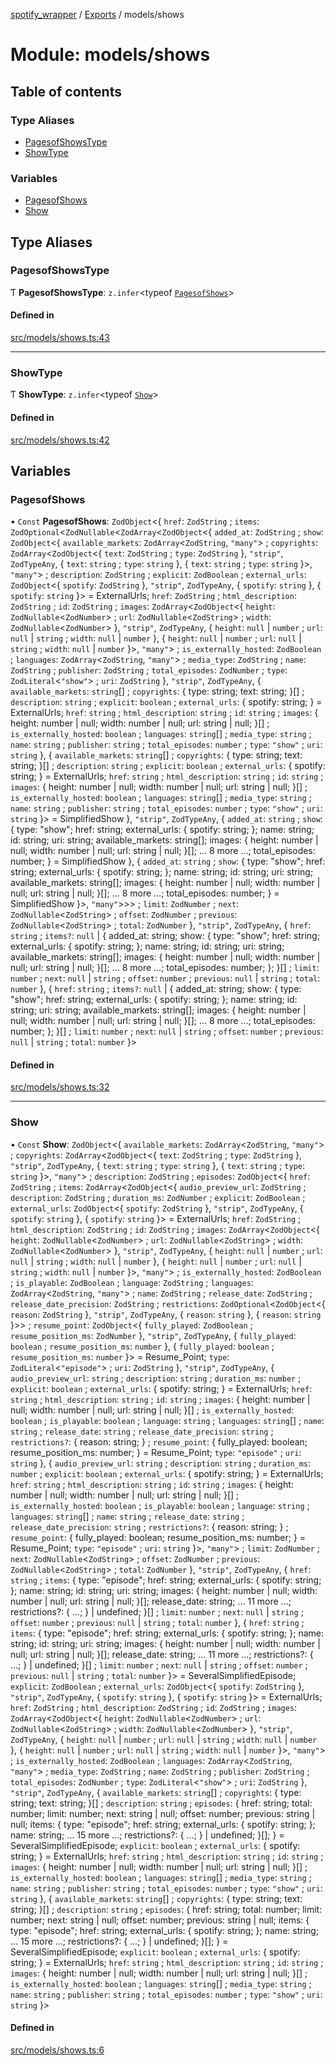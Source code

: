 [spotify_wrapper](../README.md) / [Exports](../modules.md) / models/shows

# Module: models/shows

## Table of contents

### Type Aliases

- [PagesofShowsType](models_shows.md#pagesofshowstype)
- [ShowType](models_shows.md#showtype)

### Variables

- [PagesofShows](models_shows.md#pagesofshows)
- [Show](models_shows.md#show)

## Type Aliases

### PagesofShowsType

Ƭ **PagesofShowsType**: `z.infer`<typeof [`PagesofShows`](models_shows.md#pagesofshows)\>

#### Defined in

[src/models/shows.ts:43](https://github.com/XzavierDunn/spotify-wrapper-ts/blob/259550e/src/models/shows.ts#L43)

___

### ShowType

Ƭ **ShowType**: `z.infer`<typeof [`Show`](models_shows.md#show)\>

#### Defined in

[src/models/shows.ts:42](https://github.com/XzavierDunn/spotify-wrapper-ts/blob/259550e/src/models/shows.ts#L42)

## Variables

### PagesofShows

• `Const` **PagesofShows**: `ZodObject`<{ `href`: `ZodString` ; `items`: `ZodOptional`<`ZodNullable`<`ZodArray`<`ZodObject`<{ `added_at`: `ZodString` ; `show`: `ZodObject`<{ `available_markets`: `ZodArray`<`ZodString`, ``"many"``\> ; `copyrights`: `ZodArray`<`ZodObject`<{ `text`: `ZodString` ; `type`: `ZodString`  }, ``"strip"``, `ZodTypeAny`, { `text`: `string` ; `type`: `string`  }, { `text`: `string` ; `type`: `string`  }\>, ``"many"``\> ; `description`: `ZodString` ; `explicit`: `ZodBoolean` ; `external_urls`: `ZodObject`<{ `spotify`: `ZodString`  }, ``"strip"``, `ZodTypeAny`, { `spotify`: `string`  }, { `spotify`: `string`  }\> = ExternalUrls; `href`: `ZodString` ; `html_description`: `ZodString` ; `id`: `ZodString` ; `images`: `ZodArray`<`ZodObject`<{ `height`: `ZodNullable`<`ZodNumber`\> ; `url`: `ZodNullable`<`ZodString`\> ; `width`: `ZodNullable`<`ZodNumber`\>  }, ``"strip"``, `ZodTypeAny`, { `height`: ``null`` \| `number` ; `url`: ``null`` \| `string` ; `width`: ``null`` \| `number`  }, { `height`: ``null`` \| `number` ; `url`: ``null`` \| `string` ; `width`: ``null`` \| `number`  }\>, ``"many"``\> ; `is_externally_hosted`: `ZodBoolean` ; `languages`: `ZodArray`<`ZodString`, ``"many"``\> ; `media_type`: `ZodString` ; `name`: `ZodString` ; `publisher`: `ZodString` ; `total_episodes`: `ZodNumber` ; `type`: `ZodLiteral`<``"show"``\> ; `uri`: `ZodString`  }, ``"strip"``, `ZodTypeAny`, { `available_markets`: `string`[] ; `copyrights`: { type: string; text: string; }[] ; `description`: `string` ; `explicit`: `boolean` ; `external_urls`: { spotify: string; } = ExternalUrls; `href`: `string` ; `html_description`: `string` ; `id`: `string` ; `images`: { height: number \| null; width: number \| null; url: string \| null; }[] ; `is_externally_hosted`: `boolean` ; `languages`: `string`[] ; `media_type`: `string` ; `name`: `string` ; `publisher`: `string` ; `total_episodes`: `number` ; `type`: ``"show"`` ; `uri`: `string`  }, { `available_markets`: `string`[] ; `copyrights`: { type: string; text: string; }[] ; `description`: `string` ; `explicit`: `boolean` ; `external_urls`: { spotify: string; } = ExternalUrls; `href`: `string` ; `html_description`: `string` ; `id`: `string` ; `images`: { height: number \| null; width: number \| null; url: string \| null; }[] ; `is_externally_hosted`: `boolean` ; `languages`: `string`[] ; `media_type`: `string` ; `name`: `string` ; `publisher`: `string` ; `total_episodes`: `number` ; `type`: ``"show"`` ; `uri`: `string`  }\> = SimplifiedShow }, ``"strip"``, `ZodTypeAny`, { `added_at`: `string` ; `show`: { type: "show"; href: string; external\_urls: { spotify: string; }; name: string; id: string; uri: string; available\_markets: string[]; images: { height: number \| null; width: number \| null; url: string \| null; }[]; ... 8 more ...; total\_episodes: number; } = SimplifiedShow }, { `added_at`: `string` ; `show`: { type: "show"; href: string; external\_urls: { spotify: string; }; name: string; id: string; uri: string; available\_markets: string[]; images: { height: number \| null; width: number \| null; url: string \| null; }[]; ... 8 more ...; total\_episodes: number; } = SimplifiedShow }\>, ``"many"``\>\>\> ; `limit`: `ZodNumber` ; `next`: `ZodNullable`<`ZodString`\> ; `offset`: `ZodNumber` ; `previous`: `ZodNullable`<`ZodString`\> ; `total`: `ZodNumber`  }, ``"strip"``, `ZodTypeAny`, { `href`: `string` ; `items?`: ``null`` \| { added\_at: string; show: { type: "show"; href: string; external\_urls: { spotify: string; }; name: string; id: string; uri: string; available\_markets: string[]; images: { height: number \| null; width: number \| null; url: string \| null; }[]; ... 8 more ...; total\_episodes: number; }; }[] ; `limit`: `number` ; `next`: ``null`` \| `string` ; `offset`: `number` ; `previous`: ``null`` \| `string` ; `total`: `number`  }, { `href`: `string` ; `items?`: ``null`` \| { added\_at: string; show: { type: "show"; href: string; external\_urls: { spotify: string; }; name: string; id: string; uri: string; available\_markets: string[]; images: { height: number \| null; width: number \| null; url: string \| null; }[]; ... 8 more ...; total\_episodes: number; }; }[] ; `limit`: `number` ; `next`: ``null`` \| `string` ; `offset`: `number` ; `previous`: ``null`` \| `string` ; `total`: `number`  }\>

#### Defined in

[src/models/shows.ts:32](https://github.com/XzavierDunn/spotify-wrapper-ts/blob/259550e/src/models/shows.ts#L32)

___

### Show

• `Const` **Show**: `ZodObject`<{ `available_markets`: `ZodArray`<`ZodString`, ``"many"``\> ; `copyrights`: `ZodArray`<`ZodObject`<{ `text`: `ZodString` ; `type`: `ZodString`  }, ``"strip"``, `ZodTypeAny`, { `text`: `string` ; `type`: `string`  }, { `text`: `string` ; `type`: `string`  }\>, ``"many"``\> ; `description`: `ZodString` ; `episodes`: `ZodObject`<{ `href`: `ZodString` ; `items`: `ZodArray`<`ZodObject`<{ `audio_preview_url`: `ZodString` ; `description`: `ZodString` ; `duration_ms`: `ZodNumber` ; `explicit`: `ZodBoolean` ; `external_urls`: `ZodObject`<{ `spotify`: `ZodString`  }, ``"strip"``, `ZodTypeAny`, { `spotify`: `string`  }, { `spotify`: `string`  }\> = ExternalUrls; `href`: `ZodString` ; `html_description`: `ZodString` ; `id`: `ZodString` ; `images`: `ZodArray`<`ZodObject`<{ `height`: `ZodNullable`<`ZodNumber`\> ; `url`: `ZodNullable`<`ZodString`\> ; `width`: `ZodNullable`<`ZodNumber`\>  }, ``"strip"``, `ZodTypeAny`, { `height`: ``null`` \| `number` ; `url`: ``null`` \| `string` ; `width`: ``null`` \| `number`  }, { `height`: ``null`` \| `number` ; `url`: ``null`` \| `string` ; `width`: ``null`` \| `number`  }\>, ``"many"``\> ; `is_externally_hosted`: `ZodBoolean` ; `is_playable`: `ZodBoolean` ; `language`: `ZodString` ; `languages`: `ZodArray`<`ZodString`, ``"many"``\> ; `name`: `ZodString` ; `release_date`: `ZodString` ; `release_date_precision`: `ZodString` ; `restrictions`: `ZodOptional`<`ZodObject`<{ `reason`: `ZodString`  }, ``"strip"``, `ZodTypeAny`, { `reason`: `string`  }, { `reason`: `string`  }\>\> ; `resume_point`: `ZodObject`<{ `fully_played`: `ZodBoolean` ; `resume_position_ms`: `ZodNumber`  }, ``"strip"``, `ZodTypeAny`, { `fully_played`: `boolean` ; `resume_position_ms`: `number`  }, { `fully_played`: `boolean` ; `resume_position_ms`: `number`  }\> = Resume\_Point; `type`: `ZodLiteral`<``"episode"``\> ; `uri`: `ZodString`  }, ``"strip"``, `ZodTypeAny`, { `audio_preview_url`: `string` ; `description`: `string` ; `duration_ms`: `number` ; `explicit`: `boolean` ; `external_urls`: { spotify: string; } = ExternalUrls; `href`: `string` ; `html_description`: `string` ; `id`: `string` ; `images`: { height: number \| null; width: number \| null; url: string \| null; }[] ; `is_externally_hosted`: `boolean` ; `is_playable`: `boolean` ; `language`: `string` ; `languages`: `string`[] ; `name`: `string` ; `release_date`: `string` ; `release_date_precision`: `string` ; `restrictions?`: { reason: string; } ; `resume_point`: { fully\_played: boolean; resume\_position\_ms: number; } = Resume\_Point; `type`: ``"episode"`` ; `uri`: `string`  }, { `audio_preview_url`: `string` ; `description`: `string` ; `duration_ms`: `number` ; `explicit`: `boolean` ; `external_urls`: { spotify: string; } = ExternalUrls; `href`: `string` ; `html_description`: `string` ; `id`: `string` ; `images`: { height: number \| null; width: number \| null; url: string \| null; }[] ; `is_externally_hosted`: `boolean` ; `is_playable`: `boolean` ; `language`: `string` ; `languages`: `string`[] ; `name`: `string` ; `release_date`: `string` ; `release_date_precision`: `string` ; `restrictions?`: { reason: string; } ; `resume_point`: { fully\_played: boolean; resume\_position\_ms: number; } = Resume\_Point; `type`: ``"episode"`` ; `uri`: `string`  }\>, ``"many"``\> ; `limit`: `ZodNumber` ; `next`: `ZodNullable`<`ZodString`\> ; `offset`: `ZodNumber` ; `previous`: `ZodNullable`<`ZodString`\> ; `total`: `ZodNumber`  }, ``"strip"``, `ZodTypeAny`, { `href`: `string` ; `items`: { type: "episode"; href: string; external\_urls: { spotify: string; }; name: string; id: string; uri: string; images: { height: number \| null; width: number \| null; url: string \| null; }[]; release\_date: string; ... 11 more ...; restrictions?: { ...; } \| undefined; }[] ; `limit`: `number` ; `next`: ``null`` \| `string` ; `offset`: `number` ; `previous`: ``null`` \| `string` ; `total`: `number`  }, { `href`: `string` ; `items`: { type: "episode"; href: string; external\_urls: { spotify: string; }; name: string; id: string; uri: string; images: { height: number \| null; width: number \| null; url: string \| null; }[]; release\_date: string; ... 11 more ...; restrictions?: { ...; } \| undefined; }[] ; `limit`: `number` ; `next`: ``null`` \| `string` ; `offset`: `number` ; `previous`: ``null`` \| `string` ; `total`: `number`  }\> = SeveralSimplifiedEpisode; `explicit`: `ZodBoolean` ; `external_urls`: `ZodObject`<{ `spotify`: `ZodString`  }, ``"strip"``, `ZodTypeAny`, { `spotify`: `string`  }, { `spotify`: `string`  }\> = ExternalUrls; `href`: `ZodString` ; `html_description`: `ZodString` ; `id`: `ZodString` ; `images`: `ZodArray`<`ZodObject`<{ `height`: `ZodNullable`<`ZodNumber`\> ; `url`: `ZodNullable`<`ZodString`\> ; `width`: `ZodNullable`<`ZodNumber`\>  }, ``"strip"``, `ZodTypeAny`, { `height`: ``null`` \| `number` ; `url`: ``null`` \| `string` ; `width`: ``null`` \| `number`  }, { `height`: ``null`` \| `number` ; `url`: ``null`` \| `string` ; `width`: ``null`` \| `number`  }\>, ``"many"``\> ; `is_externally_hosted`: `ZodBoolean` ; `languages`: `ZodArray`<`ZodString`, ``"many"``\> ; `media_type`: `ZodString` ; `name`: `ZodString` ; `publisher`: `ZodString` ; `total_episodes`: `ZodNumber` ; `type`: `ZodLiteral`<``"show"``\> ; `uri`: `ZodString`  }, ``"strip"``, `ZodTypeAny`, { `available_markets`: `string`[] ; `copyrights`: { type: string; text: string; }[] ; `description`: `string` ; `episodes`: { href: string; total: number; limit: number; next: string \| null; offset: number; previous: string \| null; items: { type: "episode"; href: string; external\_urls: { spotify: string; }; name: string; ... 15 more ...; restrictions?: { ...; } \| undefined; }[]; } = SeveralSimplifiedEpisode; `explicit`: `boolean` ; `external_urls`: { spotify: string; } = ExternalUrls; `href`: `string` ; `html_description`: `string` ; `id`: `string` ; `images`: { height: number \| null; width: number \| null; url: string \| null; }[] ; `is_externally_hosted`: `boolean` ; `languages`: `string`[] ; `media_type`: `string` ; `name`: `string` ; `publisher`: `string` ; `total_episodes`: `number` ; `type`: ``"show"`` ; `uri`: `string`  }, { `available_markets`: `string`[] ; `copyrights`: { type: string; text: string; }[] ; `description`: `string` ; `episodes`: { href: string; total: number; limit: number; next: string \| null; offset: number; previous: string \| null; items: { type: "episode"; href: string; external\_urls: { spotify: string; }; name: string; ... 15 more ...; restrictions?: { ...; } \| undefined; }[]; } = SeveralSimplifiedEpisode; `explicit`: `boolean` ; `external_urls`: { spotify: string; } = ExternalUrls; `href`: `string` ; `html_description`: `string` ; `id`: `string` ; `images`: { height: number \| null; width: number \| null; url: string \| null; }[] ; `is_externally_hosted`: `boolean` ; `languages`: `string`[] ; `media_type`: `string` ; `name`: `string` ; `publisher`: `string` ; `total_episodes`: `number` ; `type`: ``"show"`` ; `uri`: `string`  }\>

#### Defined in

[src/models/shows.ts:6](https://github.com/XzavierDunn/spotify-wrapper-ts/blob/259550e/src/models/shows.ts#L6)

